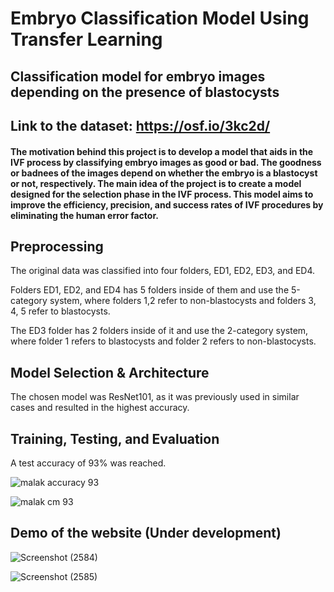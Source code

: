 # Embryo Classification Model Using Transfer Learning

## Classification model for embryo images depending on the presence of blastocysts
## Link to the dataset: https://osf.io/3kc2d/

#### The motivation behind this project is to develop a model that aids in the IVF process by classifying embryo images as good or bad. The goodness or badnees of the images depend on whether the embryo is a blastocyst or not, respectively. The main idea of the project is to create a model designed for the selection phase in the IVF process. This model aims to improve the efficiency, precision, and success rates of IVF procedures by eliminating the human error factor.

## Preprocessing
The original data was classified into four folders, ED1, ED2, ED3, and ED4.

Folders ED1, ED2, and ED4 has 5 folders inside of them and use the 5-category system, where folders 1,2 refer to non-blastocysts and folders 3, 4, 5 refer to blastocysts.

The ED3 folder has 2 folders inside of it and use the 2-category system, where folder 1 refers to blastocysts and folder 2 refers to non-blastocysts.


## Model Selection & Architecture
The chosen model was ResNet101, as it was previously used in similar cases and resulted in the highest accuracy. 

## Training, Testing, and Evaluation
A test accuracy of 93% was reached.

![malak accuracy 93](https://github.com/sottohy/Embryo-Classification/assets/91037437/e9c347fa-2507-48f2-bdff-60ade59ae6d3)

![malak cm 93](https://github.com/sottohy/Embryo-Classification/assets/91037437/c22c6efa-bd88-48b8-ac92-df85c42fde4c)

## Demo of the website (Under development)
![Screenshot (2584)](https://github.com/sottohy/Embryo-Classification/assets/91037437/8e65a352-c04f-426c-ab87-67f2e4067442)

![Screenshot (2585)](https://github.com/sottohy/Embryo-Classification/assets/91037437/268a591f-561b-4a1e-8e14-3996342992b2)




